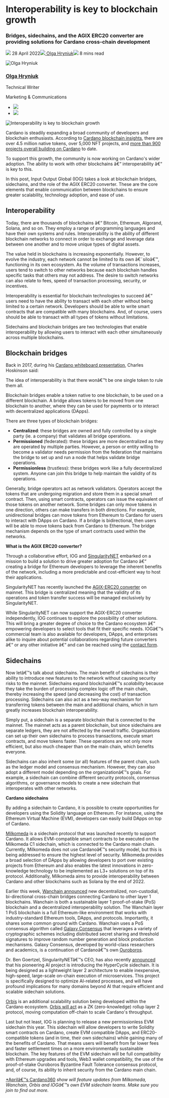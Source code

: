 # Interoperability is key to blockchain growth
### **Bridges, sidechains, and the AGIX ERC20 converter are providing solutions for Cardano cross-chain development** 
![](img/2022-04-28-interoperability-is-key-to-blockchain-growth.002.png) 28 April 2022![](img/2022-04-28-interoperability-is-key-to-blockchain-growth.002.png)[ Olga Hryniuk](tmp//en/blog/authors/olga-hryniuk/page-1/)![](img/2022-04-28-interoperability-is-key-to-blockchain-growth.003.png) 8 mins read

![Olga Hryniuk](img/2022-04-28-interoperability-is-key-to-blockchain-growth.004.png)[](tmp//en/blog/authors/olga-hryniuk/page-1/)
### [**Olga Hryniuk**](tmp//en/blog/authors/olga-hryniuk/page-1/)
Technical Writer

Marketing & Communications

- ![](img/2022-04-28-interoperability-is-key-to-blockchain-growth.005.png)[](https://www.linkedin.com/in/olga-hryniuk-1094a3160/ "LinkedIn")
- ![](img/2022-04-28-interoperability-is-key-to-blockchain-growth.006.png)[](https://github.com/olgahryniuk "GitHub")

![Interoperability is key to blockchain growth](img/2022-04-28-interoperability-is-key-to-blockchain-growth.007.jpeg)

Cardano is steadily expanding a broad community of developers and blockchain enthusiasts. According to [Cardano blockchain insights](https://datastudio.google.com/u/0/reporting/3136c55b-635e-4f46-8e4b-b8ab54f2d460/page/p_wxcw6g0irc), there are over 4.5 million native tokens, over 5,000 NFT projects, and [more than 900 projects overall building on Cardano](https://www.linkedin.com/posts/timbharrison_cardano-activity-6925389231104143360-D7QX?utm_source=linkedin_share&utm_medium=member_desktop_web) to date.

To support this growth, the community is now working on Cardano's wider adoption. The ability to work with other blockchains â€“ interoperability â€“ is key to this.

In this post, Input Output Global (IOG) takes a look at blockchain bridges, sidechains, and the role of the AGIX ERC20 converter. These are the core elements that enable communication between blockchains to ensure greater scalability, technology adoption, and ease of use.
## **Interoperability**
Today, there are thousands of blockchains â€“ Bitcoin, Ethereum, Algorand, Solana, and so on. They employ a range of programming languages and have their own systems and rules. Interoperability is the ability of different blockchain networks to connect in order to exchange and leverage data between one another and to move unique types of digital assets.

The value held in blockchains is increasing exponentially. However, to evolve the industry, each network cannot be limited to its own â€˜siloâ€™, functioning in its own ecosystem. As the volume of transactions increases, users tend to switch to other networks because each blockchain handles specific tasks that others may not address. The desire to switch networks can also relate to fees, speed of transaction processing, security, or incentives. 

Interoperability is essential for blockchain technologies to succeed â€“ users need to have the ability to transact with each other without being limited to a certain network. Developers should be able to write smart contracts that are compatible with many blockchains. And, of course, users should be able to transact with all types of tokens without limitations. 

Sidechains and blockchain bridges are two technologies that enable interoperability by allowing users to interact with each other simultaneously across multiple blockchains.
## **Blockchain bridges**
Back in 2017, during his [Cardano whiteboard presentation](https://www.youtube.com/watch?v=Ja9D0kpksxw&t=15s), Charles Hoskinson said: 

The idea of interoperability is that there wonâ€™t be one single token to rule them all.

Blockchain bridges enable a token native to one blockchain, to be used on a different blockchain. A bridge allows tokens to be moved from one blockchain to another, where they can be used for payments or to interact with decentralized applications (DApps).

There are three types of blockchain bridges:

- **Centralized**: these bridges are owned and fully controlled by a single party (ie. a company) that validates all bridge operations.
- **Permissioned** (federated): these bridges are more decentralized as they are operated by multiple parties. However, a person or entity willing to become a validator needs permission from the federation that maintains the bridge to set up and run a node that helps validate bridge operations.
- **Permissionless** (trustless): these bridges work like a fully decentralized system. Anyone can join this bridge to help maintain the validity of its operations.

Generally, bridge operators act as network validators. Operators accept the tokens that are undergoing migration and store them in a special smart contract. Then, using smart contracts, operators can issue the equivalent of those tokens on another network. Some bridges can only move tokens in one direction, others can make transfers in both directions. For example, unidirectional bridges can move tokens from Ethereum to Cardano for users to interact with DApps on Cardano. If a bridge is bidirectional, then users will be able to move tokens back from Cardano to Ethereum. The bridge mechanism depends on the type of smart contracts used within the networks.

**What is the AGIX ERC20 converter?**

Through a collaborative effort, IOG and [SingularityNET](https://singularitynet.io/) embarked on a mission to build a solution to drive greater adoption for Cardano â€“ creating a bridge for Ethereum developers to leverage the inherent benefits of the network, including a more predictable and cost-efficient way to host their applications.

SingularityNET has recently launched the [AGIX-ERC20 converter](https://twitter.com/singularity_net/status/1516069469591908361) on mainnet. This bridge is centralized meaning that the validity of its operations and token transfer success will be managed exclusively by SingularityNET.

While SingularityNET can now support the AGIX-ERC20 converter independently, IOG continues to explore the possibility of other solutions. This will bring a greater degree of choice to the Cardano ecosystem â€“ empowering developers to select tools that fit their specific needs. IOGâ€™s commercial team is also available for developers, DApps, and enterprises alike to inquire about potential collaborations regarding future converters â€“ or any other initiative â€“ and can be reached using the [contact form](https://iohk.io/en/contact-commercial).
## **Sidechains**
Now letâ€™s talk about sidechains. The main benefit of sidechains is their ability to introduce new features to the network without causing security risks to the mainnet. Sidechains expand blockchainâ€™s *scalability* because they take the burden of processing complex logic off the main chain, thereby increasing the speed (and decreasing the cost) of transaction processing. Sidechains can also act as a two-way mechanism for transferring tokens between the main and additional chains, which in turn greatly increases blockchain interoperability. 

Simply put, a sidechain is a separate blockchain that is connected to the mainnet. The mainnet acts as a parent blockchain, but since sidechains are separate ledgers, they are not affected by the overall traffic. Organizations can set up their own sidechains to process transactions, execute smart contracts, and move tokens faster. These operations are not only more efficient, but also much cheaper than on the main chain, which benefits everyone. 

Sidechains can also inherit some (or all) features of the parent chain, such as the ledger model and consensus mechanism. However, they can also adopt a different model depending on the organizationâ€™s goals. For example, a sidechain can combine different security protocols, consensus algorithms, or governance models to create a new sidechain that interoperates with other networks.

**Cardano sidechains**

By adding a sidechain to Cardano, it is possible to create opportunities for developers using the Solidity language on Ethereum. For instance, using the Ethereum Virtual Machine (EVM), developers can easily build DApps on top of Cardano.

[Milkomeda](https://www.milkomeda.com/) is a sidechain protocol that was launched recently to support Cardano. It allows EVM-compatible smart contracts to be executed on the Milkomeda C1 sidechain, which is connected to the Cardano main chain. Currently, Milkomeda does not use Cardanoâ€™s security model, but this is being addressed to ensure the highest level of security. Milkomeda provides a broad selection of DApps by allowing developers to port over existing projects from Ethereum and also enables the latest innovations in zero-knowledge technology to be implemented as L3+ solutions on top of its protocol. Additionally, Milkomeda aims to provide interoperability between Cardano and other blockchains such as Solana by the end of 2022.

Earlier this week, [Wanchain announced](https://iohk.io/en/blog/posts/2022/04/27/guest-blog-collaborating-on-cardano-interoperability/) new decentralized, non-custodial, bi-directional cross-chain bridges connecting Cardano to other layer 1 blockchains. Wanchain is both a sustainable layer 1 proof-of-stake (PoS) blockchain and a decentralized interoperability solution. The Wanchain layer 1 PoS blockchain is a full Ethereum-like environment that works with industry-standard Ethereum tools, DApps, and protocols. Importantly, it shares some common ground with Cardano. Wanchain uses a PoS consensus algorithm called [Galaxy Consensus](https://www.wanchain.org/_files/ugd/9296c5_5205d584ee594e879d4b8b58048b6fac.pdf) that leverages a variety of cryptographic schemes including distributed secret sharing and threshold signatures to improve random number generation and block production mechanisms. Galaxy Consensus, developed by world-class researchers and academics, is a continuation of Cardanoâ€™s own [Ouroboros](https://docs.cardano.org/core-concepts/ouroboros-overview).

Dr. Ben Goertzel, SingularityNETâ€™s CEO, has also recently [announced](https://blog.singularitynet.io/introducing-hypercycle-singularitynets-radically-scalable-ledgerless-cardano-sidechain-3abbb24ff880) that his pioneering AI project is introducing the HyperCycle sidechain. It is being designed as a lightweight layer 2 architecture to enable inexpensive, high-speed, large-scale on-chain execution of microservices. This project is specifically designed to optimize AI-related processes, and will have profound implications for many domains beyond AI that require efficient and scalable sidechain solutions.

[Orbis](https://twitter.com/orbisproject/status/1496928538536329217?s=21&t=N2A-KPHv5p2ZGP5ZeZuIIA) is an additional scalability solution being developed within the Cardano ecosystem. [Orbis will act](https://twitter.com/Soorajksaju2/status/1518208661084160008?s=20&t=88S8vrujQGeWfc8NSlQjeA) as a ZK (zero-knowledge) rollup layer 2 protocol, moving computation off-chain to scale Cardano's throughput. 

Last but not least, IOG is planning to release a new permissionless EVM sidechain this year. This sidechain will allow developers to write Solidity smart contracts on Cardano, create EVM compatible DApps, and ERC20-compatible tokens (and in time, their own sidechains) while gaining many of the benefits of Cardano. That means users will benefit from far lower fees and faster settlement times on a more environmentally sustainable blockchain. The key features of the EVM sidechain will be full compatibility with Ethereum upgrades and tools, Web3 wallet compatibility, the use of the proof-of-stake Ouroboros Byzantine Fault Tolerance consensus protocol, and, of course, its ability to inherit security from the Cardano main chain. 

[*Aprilâ€™s Cardano360](https://www.youtube.com/watch?v=b4x5OIy4shU) *show will feature updates from Milkomeda, Wanchain, Orbis and IOGâ€™s own EVM sidechain teams. Make sure you join to find out more.*
